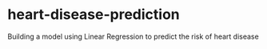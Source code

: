 # heart-disease-prediction  
Building a model using Linear Regression to predict the risk of heart disease
